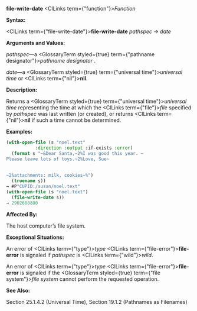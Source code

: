 **file-write-date** <ClLinks  term={"function"}><i>Function</i></ClLinks> 



**Syntax:** 



<ClLinks  term={"file-write-date"}><b>file-write-date</b></ClLinks> *pathspec → date* 



**Arguments and Values:** 



*pathspec*—a <GlossaryTerm styled={true} term={"pathname designator"}><i>pathname designator</i></GlossaryTerm> . 



*date*—a <GlossaryTerm styled={true} term={"universal time"}><i>universal time</i></GlossaryTerm> or <ClLinks  term={"nil"}><b>nil</b></ClLinks>. 



**Description:** 



Returns a <GlossaryTerm styled={true} term={"universal time"}><i>universal time</i></GlossaryTerm> representing the time at which the <ClLinks  term={"file"}><i>file</i></ClLinks> specified by *pathspec* was last written (or created), or returns <ClLinks  term={"nil"}><b>nil</b></ClLinks> if such a time cannot be determined. 



**Examples:**
```lisp
(with-open-file (s "noel.text" 
		   :direction :output :if-exists :error) 
  (format s "~&Dear Santa,~2%I was good this year. ~ 
Please leave lots of toys.~2%Love, Sue~ 
 
 
~2%attachments: milk, cookies~%") 
  (truename s)) 
→ #P"CUPID:/susan/noel.text" 
(with-open-file (s "noel.text") 
  (file-write-date s)) 
→ 2902600800 
```
**Affected By:** 



The host computer’s file system. 



**Exceptional Situations:** 



An error of <ClLinks  term={"type"}><i>type</i></ClLinks> <ClLinks  term={"file-error"}><b>file-error</b></ClLinks> is signaled if *pathspec* is <ClLinks  term={"wild"}><i>wild</i></ClLinks>. 



An error of <ClLinks  term={"type"}><i>type</i></ClLinks> <ClLinks  term={"file-error"}><b>file-error</b></ClLinks> is signaled if the <GlossaryTerm styled={true} term={"file system"}><i>file system</i></GlossaryTerm> cannot perform the requested operation. 



**See Also:** 



Section 25.1.4.2 (Universal Time), Section 19.1.2 (Pathnames as Filenames) 




